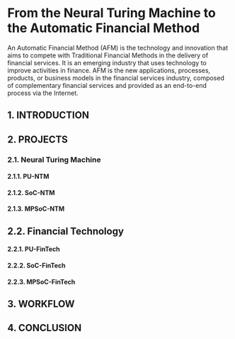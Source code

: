 # From the Neural Turing Machine to the Automatic Financial Method

An Automatic Financial Method (AFM) is the technology and innovation that aims to compete with Traditional Financial Methods in the delivery of financial services. It is an emerging industry that uses technology to improve activities in finance. AFM is the new applications, processes, products, or business models in the financial services industry, composed of complementary financial services and provided as an end-to-end process via the Internet.

## 1. INTRODUCTION

## 2. PROJECTS

### 2.1. Neural Turing Machine

#### 2.1.1. PU-NTM

#### 2.1.2. SoC-NTM

#### 2.1.3. MPSoC-NTM

## 2.2. Financial Technology

#### 2.2.1. PU-FinTech

#### 2.2.2. SoC-FinTech

#### 2.2.3. MPSoC-FinTech

## 3. WORKFLOW

## 4. CONCLUSION
